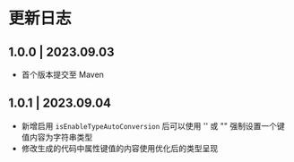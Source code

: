 # 更新日志

## 1.0.0 | 2023.09.03

- 首个版本提交至 Maven

## 1.0.1 | 2023.09.04

- 新增启用 `isEnableTypeAutoConversion` 后可以使用 '' 或 "" 强制设置一个键值内容为字符串类型
- 修改生成的代码中属性键值的内容使用优化后的类型呈现